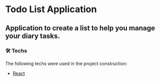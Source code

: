 # Todo List Application

## Application to create a list to help you manage your diary tasks.

### 🛠 Techs

The following techs were used in the project construction:

- [React](https://pt-br.reactjs.org/)

